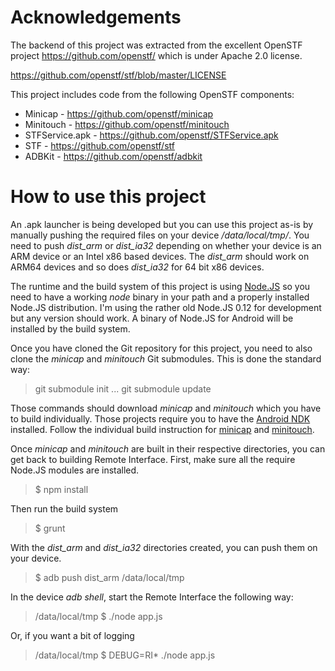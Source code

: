 # Acknowledgements

The backend of this project was extracted from the excellent OpenSTF project https://github.com/openstf/ which is under Apache 2.0 license.

https://github.com/openstf/stf/blob/master/LICENSE

This project includes code from the following OpenSTF components:

* Minicap - https://github.com/openstf/minicap
* Minitouch - https://github.com/openstf/minitouch
* STFService.apk - https://github.com/openstf/STFService.apk
* STF - https://github.com/openstf/stf
* ADBKit - https://github.com/openstf/adbkit

# How to use this project

An .apk launcher is being developed but you can use this project as-is by manually pushing the required files on your device */data/local/tmp/*. You need to push *dist_arm* or *dist_ia32* depending on whether your device is an ARM device or an Intel x86 based devices. The *dist_arm* should work on ARM64 devices and so does *dist_ia32* for 64 bit x86 devices.

The runtime and the build system of this project is using [Node.JS](http://nodejs.org) so you need to have a working *node* binary in your path and a properly installed Node.JS distribution. I'm using the rather old Node.JS 0.12 for development but any version should work. A binary of Node.JS for Android will be installed by the build system.

Once you have cloned the Git repository for this project, you need to also clone the *minicap* and *minitouch* Git submodules. This is done the standard way:

> git submodule init
> ...
> git submodule update

Those commands should download *minicap* and *minitouch* which you have to build individually. Those projects require you to have the [Android NDK](http://developer.android.com/tools/sdk/ndk/index.html) installed. Follow the individual build instruction for [minicap](https://github.com/openstf/minicap) and [minitouch](https://github.com/openstf/minitouch).

Once *minicap* and *minitouch* are built in their respective directories, you can get back to building Remote Interface. First, make sure all the require Node.JS modules are installed.

> $ npm install

Then run the build system

> $ grunt

With the *dist_arm* and *dist_ia32* directories created, you can push them on your device.

> $ adb push dist_arm /data/local/tmp

In the device *adb shell*, start the Remote Interface the following way:

> /data/local/tmp $ ./node app.js

Or, if you want a bit of logging

> /data/local/tmp $ DEBUG=RI* ./node app.js
